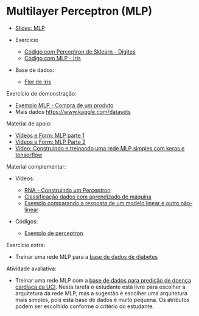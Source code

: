 # Multilayer Perceptron (MLP) 
* [Slides: MLP](https://docs.google.com/presentation/d/1oIzH-SNbJ3_4vYZdt_IZQi3537BUJKsvio_oV8c8Bnc/edit?usp=sharing)
* Exercício
  * [Código com Perceptron de Sklearn - Dígitos](https://colab.research.google.com/drive/1eppuqhaH3qa09_I_IiYbz2ftpAMbQKn5?usp=sharing)
  * [Código com MLP - Íris](https://colab.research.google.com/drive/1y0tUhGB3cwWMdMOO9Z5_5OG0gGXNJHq1?usp=sharing)

* Base de dados:
  * [Flor de íris](https://raw.githubusercontent.com/ect-info/ml/master/dados/Iris.csv)  

Exercício de demonstração: 
* [Exemplo MLP - Compra de um produto](https://colab.research.google.com/drive/1wR1xoQGDrgDUysDqWkhVdvNj-qluo2pk?usp=sharing)
* Mais dados https://www.kaggle.com/datasets 

Material de apoio: 
* [Vídeos e Form: MLP parte 1](https://docs.google.com/forms/d/e/1FAIpQLSc_kQ1w4tnsrRjPsS56jOKZ7Bb1ZwN0bOAEwVRW0pKBWtyZkQ/viewform?usp=sf_link)   
* [Vídeos e Form: MLP Parte 2](https://docs.google.com/forms/d/e/1FAIpQLSdFS64t1TlAq9mYtgx6JAi_-XoplMcY0Hj2xc1dub8riXWFTA/viewform?usp=sf_link)   
* [Vídeo: Construindo e treinando uma rede MLP simples com keras e tensorflow](https://youtu.be/qyMO5UHLgs4) 

Material complementar: 
* Vídeos:
  * [RNA - Construindo um Perceptron](https://youtu.be/uTi0O3tjdSM)
  * [Classificação dados com aprendizado de máquina](https://youtu.be/_p8Mbe75ZLk) 
  * [Exemplo comparando a resposta de um modelo linear e outro não-linear](https://youtu.be/YFkVERllgAQ)
  
* Códigos:
  * [Exemplo de perceptron](https://colab.research.google.com/drive/1jbFCvifaAou19mlu2pI3Rso8DoMow_zl?usp=sharing)
 
Exercício extra: 
* Treinar uma rede MLP para a [base de dados de diabetes](https://raw.githubusercontent.com/ect-info/ml/master/dados/diabetes.csv)

Atividade avaliativa: 
* Treinar uma rede MLP com a [base de dados para predição de doença cardíaca da UCI](https://raw.githubusercontent.com/ect-comp/ml/refs/heads/master/dados/heart_disease_uci.csv). Nesta tarefa o estudante está livre para escolher a arquitetura da rede MLP, mas a sugestão é escolher uma arquitetura mais simples, pois esta base de dados é muito pequena. Os atributos podem ser escolhido conforme o critério do estudante. 
 
